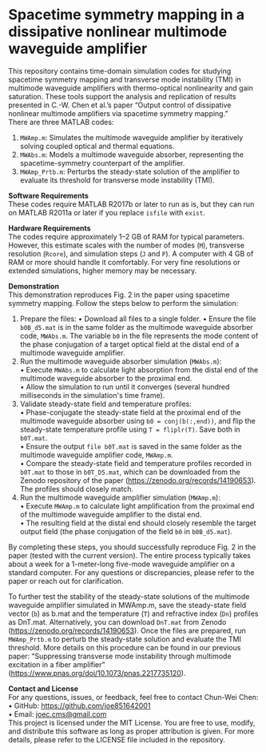 # Spacetime symmetry mapping in a dissipative nonlinear multimode waveguide amplifier 

This repository contains time-domain simulation codes for studying spacetime symmetry mapping and transverse mode instability (TMI) in multimode waveguide amplifiers with thermo-optical nonlinearity and gain saturation. These tools support the analysis and replication of results presented in C.-W. Chen et al.’s paper “Output control of dissipative nonlinear multimode amplifiers via spacetime symmetry mapping.”  
There are three MATLAB codes:
1. `MWAmp.m`: Simulates the multimode waveguide amplifier by iteratively solving coupled optical and thermal equations.
2. `MWAbs.m`: Models a multimode waveguide absorber, representing the spacetime-symmetry counterpart of the amplifier.
3. `MWAmp_Prtb.m`: Perturbs the steady-state solution of the amplifier to evaluate its threshold for transverse mode instability (TMI).

**Software Requirements**  
These codes require MATLAB R2017b or later to run as is, but they can run on MATLAB R2011a or later if you replace `isfile` with `exist`.

**Hardware Requirements**  
The codes require approximately 1–2 GB of RAM for typical parameters. However, this estimate scales with the number of modes (`M`), transverse resolution (`Rcore`), and simulation steps (`J` and `P`). A computer with 4 GB of RAM or more should handle it comfortably. For very fine resolutions or extended simulations, higher memory may be necessary.

**Demonstration**  
This demonstration reproduces Fig. 2 in the paper using spacetime symmetry mapping. Follow the steps below to perform the simulation:  
1.	Prepare the files: 
   •	Download all files to a single folder.
  	•	Ensure the file `b0B_d5.mat` is in the same folder as the multimode waveguide absorber code, `MWAbs.m`. The variable `b0` in the file represents the mode content of the phase conjugation of a target optical field at the distal end of a multimode waveguide amplifier.
2.	Run the multimode waveguide absorber simulation (`MWAbs.m`):  
   •	Execute `MWAbs.m` to calculate light absorption from the distal end of the multimode waveguide absorber to the proximal end.  
   •	Allow the simulation to run until it converges (several hundred milliseconds in the simulation's time frame).  
3.	Validate steady-state field and temperature profiles:  
   •	Phase-conjugate the steady-state field at the proximal end of the multimode waveguide absorber using `b0 = conj(b(:,end))`, and flip the steady-state temperature profile using `T = fliplr(T)`. Save both in `b0T.mat`.  
   •	Ensure the output `file b0T.mat` is saved in the same folder as the multimode waveguide amplifier code, `MWAmp.m`.  
   •	Compare the steady-state field and temperature profiles recorded in `b0T.mat` to those in `b0T_D5.mat`, which can be downloaded from the Zenodo repository of the paper (https://zenodo.org/records/14190653). The profiles should closely match.  
4.	Run the multimode waveguide amplifier simulation (`MWAmp.m`):  
   •	Execute `MWAmp.m` to calculate light amplification from the proximal end of the multimode waveguide amplifier to the distal end.  
   •	The resulting field at the distal end should closely resemble the target output field (the phase conjugation of the field `b0` in `b0B_d5.mat`).
  	
By completing these steps, you should successfully reproduce Fig. 2 in the paper (tested with the current version). The entire process typically takes about a week for a 1-meter-long five-mode waveguide amplifier on a standard computer. For any questions or discrepancies, please refer to the paper or reach out for clarification.  

To further test the stability of the steady-state solutions of the multimode waveguide amplifier simulated in MWAmp.m, save the steady-state field vector (`b`) as b.mat and the temperature (`T`) and refractive index (`Dn`) profiles as DnT.mat. Alternatively, you can download `DnT.mat` from Zenodo (https://zenodo.org/records/14190653). Once the files are prepared, run `MWAmp_Prtb.m` to perturb the steady-state solution and evaluate the TMI threshold. More details on this procedure can be found in our previous paper: “Suppressing transverse mode instability through multimode excitation in a fiber amplifier” (https://www.pnas.org/doi/10.1073/pnas.2217735120).  

**Contact and License**  
For any questions, issues, or feedback, feel free to contact Chun-Wei Chen:  
•	GitHub: https://github.com/joe851642001  
•	Email: joec.cms@gmail.com  
This project is licensed under the MIT License. You are free to use, modify, and distribute this software as long as proper attribution is given. For more details, please refer to the LICENSE file included in the repository.  
